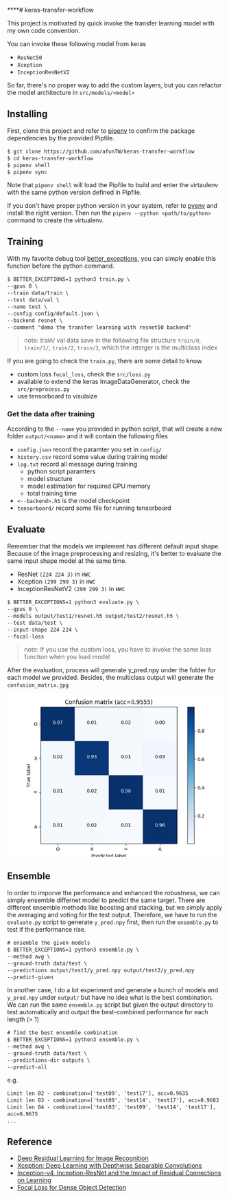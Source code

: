 ****# keras-transfer-workflow

This project is motivated by quick invoke the transfer learning model with my own code convention.

You can invoke these following model from keras

- `ResNet50`
- `Xception`
- `InceptionResNetV2`

So far, there's no proper way to add the custom layers, but you can refactor the model architecture in `src/models/<model>`

## Installing

First, clone this project and refer to [pipenv](https://github.com/pypa/pipenv) to confirm the package dependencies by the provided Pipfile.

```
$ git clone https://github.com/afunTW/keras-transfer-workflow
$ cd keras-transfer-workflow
$ pipenv shell
$ pipenv sync
```

Note that `pipenv shell` will load the Pipfile to build and enter the virtaulenv with the same python version defined in Pipfile.

If you don't have proper python version in your system, refer to [pyenv](https://github.com/pyenv/pyenv) and install the right version. Then run the `pipenv --python <path/to/python>` command to create the virtualenv.

## Training

With my favorite debug tool [better_exceptions](https://github.com/Qix-/better-exceptions), you can simply enable this function before the python command. 

```
$ BETTER_EXCEPTIONS=1 python3 train.py \
--gpus 0 \
--train data/train \
--test data/val \
--name test \
--config config/default.json \
--backend resnet \
--comment "demo the transfer learning with resnet50 backend"
```

> note: train/ val data save in the following file structure `train/0`, `train/1/`, `train/2`, `train/3`, which the interger is the multiclass index

If you are going to check the `train.py`, there are some detail to know.

- custom loss `focal_loss`, check the `src/loss.py`
- available to extend the keras ImageDataGenerator, check the `src/preprocess.py`
- use tensorboard to visulaize

### Get the data after training

According to the `--name` you provided in python script, that will create a new folder `output/<name>` and it will contain the following files

- `config.json` record the paramter you set in `config/`
- `history.csv` record some value during training model
- `log.txt` record all message during training
    - python script paramters
    - model structure
    - model estimation for required GPU memory
    - total training time
- `<--backend>.h5` is the model checkpoint
- `tensorboard/` record some file for running tensorboard

## Evaluate

Remember that the models we implement has different default input shape. Because of the image preprocessing and resizing, it's better to evaluate the same input shape model at the same time.

- ResNet `(224 224 3)` in `HWC`
- Xception `(299 299 3)` in `HWC`
- InceptionResNetV2 `(299 299 3)` in `HWC`

```
$ BETTER_EXCEPTIONS=1 python3 evaluate.py \
--gpus 0 \
--models output/test1/resnet.h5 output/test2/resnet.h5 \
--test data/test \
--input-shape 224 224 \
--focal-loss
```

> note: If you use the custom loss, you have to invoke the same loss function when you load model

After the evaluation, process will generate y_pred.npy under the folder for each model we provided. Besides, the multiclass output will generate the `confusion_matrix.jpg`

![confusion_matrix.jpg](./confusion_matrix.jpg)

## Ensemble

In order to imporve the performance and enhanced the robustness, we can simply ensemble differnet model to predict the same target. There are different ensemble methods like boosting and stacking, but we simply apply the averaging and voting for the test output. Therefore, we have to run the `evaluate.py` script to generate `y_pred.npy` first, then run the `ensemble.py` to test if the performance rise.

```
# ensemble the given models
$ BETTER_EXCEPTIONS=1 python3 ensemble.py \
--method avg \
--ground-truth data/test \
--predictions output/test1/y_pred.npy output/test2/y_pred.npy
--predict-given
```

In another case, I do a lot experiment and generate a bunch of models and `y_pred.npy` under `output/` but have no idea what is the best combination. We can run the same `ensemble.py` script but given the output directory to test automatically and output the best-combined performance for each length (> 1)

```
# find the best ensemble combination
$ BETTER_EXCEPTIONS=1 python3 ensemble.py \
--method avg \
--ground-truth data/test \
--predictions-dir outputs \
--predict-all
```

e.g.

```
Limit len 02 - combination=['test09', 'test17'], acc=0.9635
Limit len 03 - combination=['test09', 'test14', 'test17'], acc=0.9683
Limit len 04 - combination=['test03', 'test09', 'test14', 'test17'], acc=0.9675
...
```

## Reference

- [Deep Residual Learning for Image Recognition](https://arxiv.org/abs/1512.03385)
- [Xception: Deep Learning with Depthwise Separable Convolutions](https://arxiv.org/abs/1610.02357)
- [Inception-v4, Inception-ResNet and the Impact of Residual Connections on Learning](https://arxiv.org/abs/1602.07261)
- [Focal Loss for Dense Object Detection](https://arxiv.org/abs/1708.02002)